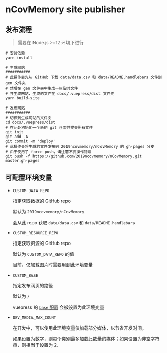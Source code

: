 # nCovMemory site publisher

## 发布流程

> 需要在 Node.js >=12 环境下进行

```shell
# 安装依赖
yarn install

# 生成网站
###########
# 此操作会先从 GitHub 下载 data/data.csv 和 data/README.handlebars 文件到 gen 文件夹
# 然后在 gen 文件夹中生成一些临时文件
# 并生成网站，生成的文件在 docs/.vuepress/dist 文件夹
yarn build-site

# 发布网站
###########
# 切换到生成网站的文件夹
cd docs/.vuepress/dist
# 在此处初始化一个新的 git 仓库并提交所有文件
git init
git add -A
git commit -m 'deploy'
# 此操作会将生成的文件发布到 2019ncovmemory/nCovMemory 的 gh-pages 分支
# 由于使用了 force push，请注意不要操作错误
git push -f https://github.com/2019ncovmemory/nCovMemory.git master:gh-pages

```

## 可配置环境变量

- `CUSTOM_DATA_REPO`

  指定获取数据的 GitHub repo

  默认为 `2019ncovmemory/nCovMemory`

  会从此 repo 获取 `data/data.csv` 和 `data/README.handlebars`

- `CUSTOM_RESOURCE_REPO`

  指定获取资源的 GitHub repo

  默认为 `CUSTOM_DATA_REPO` 的值

  目前，仅加载图片时需要用到此环境变量

- `CUSTOM_BASE`

  指定发布网页的路径

  默认为 `/`

  vuepress 的 [`base` 配置](https://vuepress.vuejs.org/config/#base) 会被设置为此环境变量

- `DEV_MEDIA_MAX_COUNT`

  在开发中，可以使用此环境变量仅加载部分媒体，以节省开发时间。

  如果设置为数字，则每个类别最多加载此数量的媒体；如果设置为非空字符串，则相当于设置为 2.
